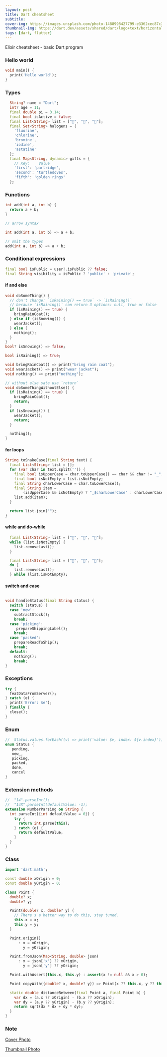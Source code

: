 ```yaml
---
layout: post
title: Dart cheatsheet
subtitle:
cover-img: https://images.unsplash.com/photo-1488998427799-e3362cec87c3
thumbnail-img: https://dart.dev/assets/shared/dart/logo+text/horizontal/white-e71fb382ad5229792cc704b3ee7a88f8013e986d6e34f0956d89c453b454d0a5.svg
tags: [dart, flutter]
---
```


Elixir cheatsheet - basic Dart program

### Hello world

```dart
void main() {
  print('Hello world');
}
```

### Types

```dart
  String? name = "Dart";
  int? age = 11;
  final double pi = 3.14;
  final bool isActive = false;
  final List<String> list = ["🌾", "💐", "🌹"];
  final Set<String> halogens = {
    'fluorine',
    'chlorine',
    'bromine',
    'iodine',
    'astatine'
  };
  final Map<String, dynamic> gifts = {
    // Key:    Value
    'first': 'partridge',
    'second': 'turtledoves',
    'fifth': 'golden rings'
  };
```

### Functions

```dart
int add(int a, int b) {
  return a + b;
}

// arrow syntax

int add(int a, int b) => a + b;

// omit the types
add(int a, int b) => a + b;
```

### Conditional expressions

```dart
final bool isPublic = user?.isPublic ?? false;
final String visibility = isPublic ? 'public' : 'private';
```

#### if and else

```dart
void doSomeThing() {
  // don't change: `isRaining() == true` -> `isRaining()`
  // because `isRaining()` can return 3 options: null, true or false
  if (isRaining() == true) {
    bringRainCoat();
  } else if (isSnowing()) {
    wearJacket();
  } else {
    nothing();
  }
}
bool? isSnowing() => false;

bool isRaining() => true;

void bringRainCoat() => print("bring rain coat");
void wearJacket() => print("wear jacket");
void nothing() => print("nothing");

```

```dart
// without else sate use `return`
void doSomeThingWithoutElse() {
  if (isRaining() == true) {
    bringRainCoat();
    return;
  }
  if (isSnowing()) {
    wearJacket();
    return;
  }

  nothing();
}
```

#### for loops

```dart
String toSnakeCase(final String text) {
  final List<String> list = [];
  for (var char in text.split('')) {
    final bool isUpperCase = char.toUpperCase() == char && char != "_";
    final bool isNotEmpty = list.isNotEmpty;
    final String charLowerCase = char.toLowerCase();
    final String item =
        (isUpperCase && isNotEmpty) ? "_$charLowerCase" : charLowerCase;
    list.add(item);
  }

  return list.join("");
}
```

#### while and do-while

```dart
  final List<String> list = ["🌾", "💐", "🌹"];
  while (list.isNotEmpty) {
    list.removeLast();
  }
```

```dart
  final List<String> list = ["🌾", "💐", "🌹"];
  do {
    list.removeLast();
  } while (list.isNotEmpty);
```

#### switch and case

```dart

void handleStatus(final String status) {
  switch (status) {
  case 'new':
    subtractStock();
    break;
  case 'picking':
     prepareShippingLabel();
    break;
  case 'packed':
    prepareReadToShip();
    break;
  default:
    nothing();
    break;
}

```

### Exceptions

```dart
try {
  featDataFromServer();
} catch (e) {
  print('Error: $e');
} finally {
  close();
}

```

### Enum

```dart
//  Status.values.forEach((v) => print('value: $v, index: ${v.index}'));
enum Status {
   pending,
   new_,
   picking,
   packed,
   done,
   cancel
}
```

### Extension methods

```dart
//  "14".parseInt();
//  "14X".parseInt(defaultValue: -1);
extension NumberParsing on String {
  int parseInt({int defaultValue = 0}) {
    try {
      return int.parse(this);
    } catch (e) {
      return defaultValue;
    }
  }
}
```

### Class

```dart
import 'dart:math';

const double xOrigin = 0;
const double yOrigin = 0;

class Point {
  double? x;
  double? y;

  Point(double? x, double? y) {
    // There's a better way to do this, stay tuned.
    this.x = x;
    this.y = y;
  }

  Point.origin()
      : x = xOrigin,
        y = yOrigin;

  Point.fromJson(Map<String, double> json)
      : x = json['x'] ?? xOrigin,
        y = json['y'] ?? yOrigin;

  Point.withAssert(this.x, this.y) : assert(x != null && x > 0);

  Point copyWith({double? x, double? y}) => Point(x ?? this.x, y ?? this.y);

  static double distanceBetween(final Point a, final Point b) {
    var dx = (a.x ?? xOrigin) - (b.x ?? xOrigin);
    var dy = (a.y ?? yOrigin) - (b.y ?? yOrigin);
    return sqrt(dx * dx + dy * dy);
  }
}
```

### Note

[Cover Photo](https://unsplash.com/photos/pUAM5hPaCRI)

[Thumbnail Photo](https://dart.dev/assets/shared/dart/logo+text/horizontal/white-e71fb382ad5229792cc704b3ee7a88f8013e986d6e34f0956d89c453b454d0a5.svg)

